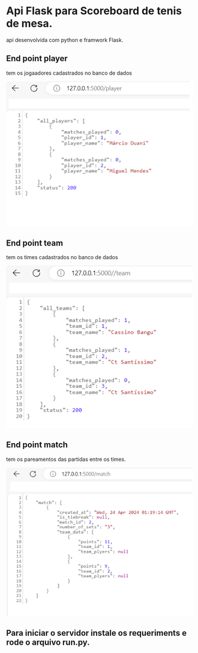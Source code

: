 # Api Flask para Scoreboard de tenis de mesa.

api desenvolvida com python e framwork Flask.

## End point player 
tem os jogaadores cadastrados no banco de dados

![The San Juan Mountains are beautiful!](/img/end_point_player.png) 

## End point team
tem os times cadastrados no banco de dados

![The San Juan Mountains are beautiful!](/img/end_point_team.png) 

## End point match
tem os pareamentos das partidas entre os times.

![The San Juan Mountains are beautiful!](/img/end_point_match.png) 


## Para iniciar o servidor instale os requeriments e rode o arquivo run.py.
